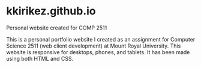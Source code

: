 # kkirikez.github.io
Personal website created for COMP 2511

This is a personal portfolio website I created as an assignment for Computer Science 2511 (web client development) at Mount Royal University. This website is responsive for 
desktops, phones, and tablets. It has been made using both HTML and CSS.
